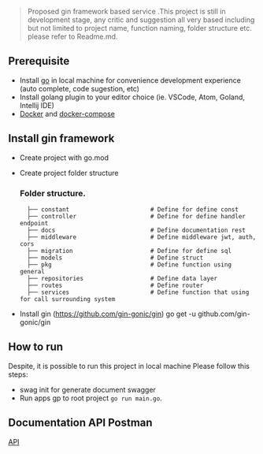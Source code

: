 > Proposed gin framework based service .This project is still in development stage, any critic and suggestion all very based including but not limited to project name, function naming, folder structure etc. please refer to Readme.md.

## Prerequisite

- Install [go](https://golang.org/doc/install) in local machine for convenience development experience (auto complete, code sugestion, etc)
- Install golang plugin to your editor choice (ie. VSCode, Atom, Goland, Intellij IDE)
- [Docker](https://docs.docker.com/install/) and [docker-compose](https://docs.docker.com/compose/)

## Install gin framework

- Create project with go.mod
- Create project folder structure

  ### Folder structure.

        ├── constant                       # Define for define const
        ├── controller                     # Define for define handler endpoint
        ├── docs                           # Define documentation rest
        ├── middleware                     # Define middleware jwt, auth, cors
        ├── migration                      # Define for define sql
        ├── models                         # Define struct
        ├── pkg                            # Define function using general
        ├── repositories                   # Define data layer
        ├── routes                         # Define router
        ├── services                       # Define function that using for call surrounding system

- Install gin (https://github.com/gin-gonic/gin)
  go get -u github.com/gin-gonic/gin

## How to run

Despite, it is possible to run this project in local machine Please follow this steps:

- swag init for generate document swagger
- Run apps gp to root project `go run main.go`.

## Documentation API Postman

[API](https://documenter.getpostman.com/view/4324137/2sA3Bt3Vee)
